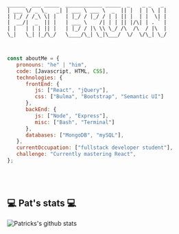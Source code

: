 ```
______  ___ _____  ____________ _____  _    _ _   _ 
| ___ \/ _ \_   _| | ___ \ ___ \  _  || |  | | \ | |
| |_/ / /_\ \| |   | |_/ / |_/ / | | || |  | |  \| |
|  __/|  _  || |   | ___ \    /| | | || |/\| | . ` |
| |   | | | || |   | |_/ / |\ \\ \_/ /\  /\  / |\  |
\_|   \_| |_/\_/   \____/\_| \_|\___/  \/  \/\_| \_/
                                                    
                                                    
```

```javascript
const aboutMe = {
   pronouns: "he" | "him",
   code: [Javascript, HTML, CSS],
   technologies: {
      frontEnd: {
         js: ["React", "jQuery"],
         css: ["Bulma", "Bootstrap", "Semantic UI"]
      },
      backEnd: {
         js: ["Node", "Express"],
         misc: ["Bash", "Terminal"]
      },
      databases: ["MongoDB", "mySQL"],
   },
   currentOccupation: ["fullstack developer student"],
   challenge: "Currently mastering React",
};
```
</br></br>
<h2>💻 Pat's stats 💻</h2>

![Patricks's github stats](https://github-readme-stats.vercel.app/api?username=patrickbrown-io&show_icons=true&title_color=fff&icon_color=79ff97&text_color=9f9f9f&bg_color=151515)

